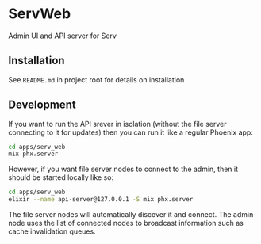 # ServWeb

Admin UI and API server for Serv

## Installation

See `README.md` in project root for details on installation

## Development

If you want to run the API srever in isolation (without the file server connecting to it for updates) then you can run it like a regular Phoenix app:

```bash
cd apps/serv_web
mix phx.server
```

However, if you want file server nodes to connect to the admin, then it should be started locally like so:

```bash
cd apps/serv_web
elixir --name api-server@127.0.0.1 -S mix phx.server
```

The file server nodes will automatically discover it and connect. The admin node uses the list of connected nodes to broadcast information such as cache invalidation queues.
